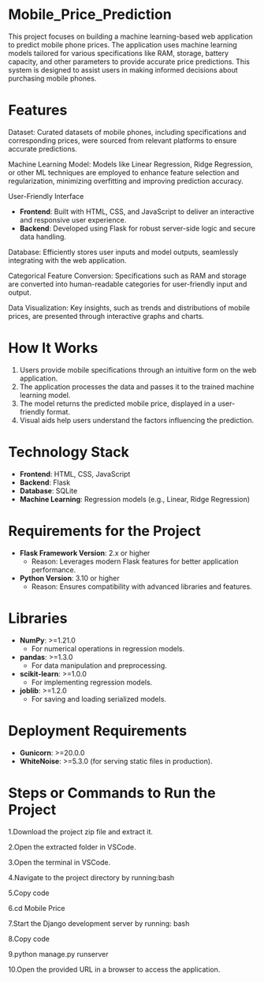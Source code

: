
# Mobile_Price_Prediction
This project focuses on building a machine learning-based web application to predict mobile phone prices. The application uses machine learning models tailored for various specifications like RAM, storage, battery capacity, and other parameters to provide accurate price predictions. This system is designed to assist users in making informed decisions about purchasing mobile phones.

# Features
Dataset: Curated datasets of mobile phones, including specifications and corresponding prices, were sourced from relevant platforms to ensure accurate predictions.

Machine Learning Model: Models like Linear Regression, Ridge Regression, or other ML techniques are employed to enhance feature selection and regularization, minimizing overfitting and improving prediction accuracy.

User-Friendly Interface
- **Frontend**: Built with HTML, CSS, and JavaScript to deliver an interactive and responsive user experience.
- **Backend**: Developed using Flask for robust server-side logic and secure data handling.

Database: Efficiently stores user inputs and model outputs, seamlessly integrating with the web application.

Categorical Feature Conversion: Specifications such as RAM and storage are converted into human-readable categories for user-friendly input and output.

Data Visualization: Key insights, such as trends and distributions of mobile prices, are presented through interactive graphs and charts.

# How It Works
1. Users provide mobile specifications through an intuitive form on the web application.
2. The application processes the data and passes it to the trained machine learning model.
3. The model returns the predicted mobile price, displayed in a user-friendly format.
4. Visual aids help users understand the factors influencing the prediction.

# Technology Stack
- **Frontend**: HTML, CSS, JavaScript
- **Backend**: Flask
- **Database**: SQLite
- **Machine Learning**: Regression models (e.g., Linear, Ridge Regression)

# Requirements for the Project
- **Flask Framework Version**: 2.x or higher
  - Reason: Leverages modern Flask features for better application performance.
- **Python Version**: 3.10 or higher
  - Reason: Ensures compatibility with advanced libraries and features.

# Libraries
- **NumPy**: >=1.21.0
  - For numerical operations in regression models.
- **pandas**: >=1.3.0
  - For data manipulation and preprocessing.
- **scikit-learn**: >=1.0.0
  - For implementing regression models.
- **joblib**: >=1.2.0
  - For saving and loading serialized models.

# Deployment Requirements
- **Gunicorn**: >=20.0.0
- **WhiteNoise**: >=5.3.0 (for serving static files in production).

# Steps or Commands to Run the Project
1.Download the project zip file and extract it.

2.Open the extracted folder in VSCode.

3.Open the terminal in VSCode.

4.Navigate to the project directory by running:bash

5.Copy code

6.cd Mobile Price

7.Start the Django development server by running: bash

8.Copy code

9.python manage.py runserver  

10.Open the provided URL in a browser to access the application.
